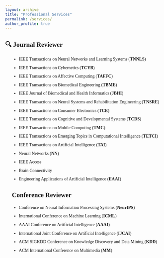 ```yaml
---
layout: archive
title: "Professional Services"
permalink: /services/
author_profile: true
---
```


<div style="font-family: 'Times New Roman', serif; text-align: justify;">

<h2>🔍 Journal Reviewer</h2>
<ul style="list-style-type: disc; margin-left: 20px; line-height: 1.4;">
  <li style="margin-bottom: 8px;">IEEE Transactions on Neural Networks and Learning Systems (<strong>TNNLS</strong>)</li>
  <li style="margin-bottom: 8px;">IEEE Transactions on Cybernetics (<strong>TCYB</strong>)</li>
  <li style="margin-bottom: 8px;">IEEE Transactions on Affective Computing (<strong>TAFFC</strong>)</li>
  <li style="margin-bottom: 8px;">IEEE Transactions on Biomedical Engineering (<strong>TBME</strong>)</li>
  <li style="margin-bottom: 8px;">IEEE Journal of Biomedical and Health Informatics (<strong>JBHI</strong>)</li>
  <li style="margin-bottom: 8px;">IEEE Transactions on Neural Systems and Rehabilitation Engineering (<strong>TNSRE</strong>)</li>
  <li style="margin-bottom: 8px;">IEEE Transactions on Consumer Electronics (<strong>TCE</strong>)</li>
  <li style="margin-bottom: 8px;">IEEE Transactions on Cognitive and Developmental Systems (<strong>TCDS</strong>)</li>
  <li style="margin-bottom: 8px;">IEEE Transactions on Mobile Computing (<strong>TMC</strong>)</li>
  <li style="margin-bottom: 8px;">IEEE Transactions on Emerging Topics in Computational Intelligence (<strong>TETCI</strong>)</li>
  <li style="margin-bottom: 8px;">IEEE Transactions on Artificial Intelligence (<strong>TAI</strong>)</li>
  <li style="margin-bottom: 8px;">Neural Networks (<strong>NN</strong>)</li>
  <li style="margin-bottom: 8px;">IEEE Access</li>
  <li style="margin-bottom: 8px;">Brain Connectivity</li>
  <li style="margin-bottom: 8px;">Engineering Applications of Artificial Intelligence (<strong>EAAI</strong>)</li>
</ul>

<h2>📝 Conference Reviewer</h2>
<ul style="list-style-type: disc; margin-left: 20px; line-height: 1.4;">
  <li style="margin-bottom: 8px;">Conference on Neural Information Processing Systems (<strong>NeurIPS</strong>)</li>
  <li style="margin-bottom: 8px;">International Conference on Machine Learning (<strong>ICML</strong>)</li>
  <li style="margin-bottom: 8px;">AAAI Conference on Artificial Intelligence (<strong>AAAI</strong>)</li>
  <li style="margin-bottom: 8px;">International Joint Conference on Artificial Intelligence (<strong>IJCAI</strong>)</li>
  <li style="margin-bottom: 8px;">ACM SIGKDD Conference on Knowledge Discovery and Data Mining (<strong>KDD</strong>)</li>
  <li style="margin-bottom: 8px;">ACM International Conference on Multimedia (<strong>MM</strong>)</li>
</ul>

<!--
<h2>🎓 Academic Activities</h2>
<ul style="list-style-type: disc; margin-left: 20px; line-height: 1.4;">
  <li style="margin-bottom: 8px;">Program Committee Member, Workshop on Time Series for Health at NeurIPS 2024</li>
  <li style="margin-bottom: 8px;">Session Chair, International Conference on Brain-Computer Interface, 2024</li>
  <li style="margin-bottom: 8px;">Organizing Committee Member, NUAA Graduate Student Academic Conference, 2023</li>
</ul>

<h2>🏆 Professional Memberships</h2>
<ul style="list-style-type: disc; margin-left: 20px; line-height: 1.4;">
  <li style="margin-bottom: 8px;">Student Member, IEEE</li>
  <li style="margin-bottom: 8px;">Student Member, ACM</li>
  <li style="margin-bottom: 8px;">Member, China Computer Federation (<strong>CCF</strong>)</li>
</ul>

<h2>🎯 Editorial Services</h2>
<ul style="list-style-type: disc; margin-left: 20px; line-height: 1.4;">
  <li style="margin-bottom: 8px;">Guest Editor, Special Issue on "AI for Healthcare" in Journal of Healthcare Engineering, 2024</li>
  <li style="margin-bottom: 8px;">Editorial Board Member, Student Journal of AI Research, 2023-present</li>
</ul>
-->
</div>
